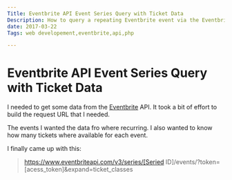 ```yaml
---
Title: Eventbrite API Event Series Query with Ticket Data
Description: How to query a repeating Eventbrite event via the Eventbrite API and get available remaining tickets.
date: 2017-03-22
Tags: web developement,eventbrite,api,php

---
```

# Eventbrite API Event Series Query with Ticket Data

I needed to get some data from the [Eventbrite](https://www.eventbrite.co.uk/) API. It took a bit of effort to build the request URL that I needed.

The events I wanted the data fro where recurring. I also wanted to know how many tickets where available for each event.

I finally came up with this:

> https://www.eventbriteapi.com/v3/series/[Seried ID]/events/?token=[acess_token]&expand=ticket_classes
